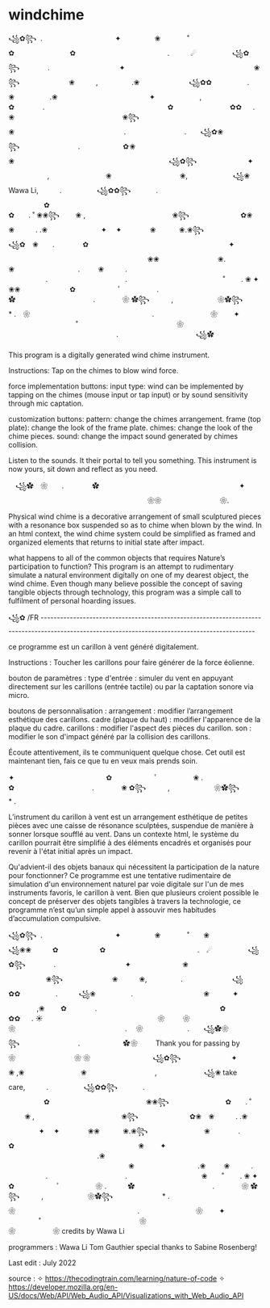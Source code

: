# windchime
꧁✿꧂ 
.　　　　　　　　　　 ✦ 　　　　 ❀   　　　˚　　　　　　　　　　　　　✿　　　　　　　   ✿　　　　　　　　　　　　　.　　　☄　　　　　꧁✿꧂　　　　. 　　 　　　　　　　 ✦ 　　　　　　　　　　 　 ‍ ‍ ‍ ‍ 　　　　 　❀꧂　　　　　　　❀　　　,　　   　 .❀　　　　　　　꧁✿✿　　　　　.　　　❀　  　　　.❀　　　　　　　　　　　　　✦ 　　　　　　,　　　✿　　　　.　　　　　　    　　　　 　　　　　　✿　　　　　　　　✿✿　  . ❀ 　　　　　　　　　　　　　　　❀꧂　   　      　　　❀　　        　　　　　　　　　　　　. 　　　　　　　　.　　꧁✿❀꧂ 　　　　　　　　.　　　　　　 ✿ ❀   　   　　　　　　　　　❀　　　　　　　　　　       　   　　　　　　　　　꧁✿꧂　　　　       　    ✦ 　   　　　,　　　　　　　　❀　　　  　　　　 　　❀,　　　 ‍ ‍‍ ‍ 　 　꧁❀      Wawa Li,　　　.　　　　　꧁✿✿꧂ 　　 　.  　　　　　✿　　　　　　　　 　           　　　　　　　　　　　　　　　　✿　　. ˚ ❀❀꧂　    ❀ ,　　　　　　　　　　       　   ❀꧂ 　　　　　　　✿❀　❀　　　. .❀　　　  　　    ✦　 ✦　　　　❀ 　　　❀.❀꧂　　　　　　　꧁✿　❀　　.　　　　✿　　　　　　　　　　　 　　   　　　　　 ✦ 　　　　　　　         　        　　　　 　　 　　❀❀　　　　 　　　　❀.　　　　　　　　　　　　　　　　　　❀　　　　　    　　. 　 　❀　　　.　　　　 　　　　　   　　　　　.　　　　　　　　　　　.　　　　　　　　　　   　 　˚　　 . ❀ ✦　　　　❀❀　　　　　　　✿　　　　　　ﾟ　　　　　.　　　　✿　　　　　　　　　　　. 　　 　 ❀ ✿꧂ ‍ ‍ ‍ ‍ ‍ ‍ ‍ ‍ ‍ ‍ ,　 　　　　　❀✿꧂　　　　　　　* .　❀　　　 　　　　　　　　　　　　　　.　　　　　　　　❀　　 ✦ 　　　　   　 　　　˚　　　　　　　　　　　　　　❀　　　　　　   　　　　　　　　　　　　　　　.　　　　　　　　　　　꧁✿　　 

This program is a digitally generated wind chime instrument. 


Instructions: Tap on the chimes to blow wind force.

force implementation buttons:
input type: wind can be implemented by tapping on the chimes (mouse input or tap input) or by sound sensitivity through mic captation.

customization buttons:
pattern: change the chimes arrangement.
frame (top plate): change the look of the frame plate.
chimes: change the look of the chime pieces.
sound: change the impact sound generated by chimes collision.

Listen to the sounds. It their portal to tell you something.
This instrument is now yours, sit down and reflect as you need. 

　꧁✿　❀　　.　　　　✿　　　　　　　　　　　 　　   　　　　　 ✦ 　　　　　　　         　        　　　　 　　 　　❀❀　　　　 　　　　❀.　　　　　　　　　　　　　　　　　　　

Physical wind chime is a decorative arrangement of small sculptured pieces with a resonance box suspended so as to chime when blown by the wind. In an html context, the wind chime system could be simplified as framed and organized elements that returns to initial state after impact.

what happens to all of the common objects that requires Nature’s participation to function? This program is an attempt to rudimentary simulate a natural environment digitally on one of my dearest object, the wind chime. Even though many believe possible the concept of saving tangible objects through technology, this program was a simple call to fulfilment of personal hoarding issues. 


꧁✿ /FR ------------------------------------------------------------------------------------------------------------------------------------------------

ce programme est un carillon à vent généré digitalement.


Instructions :
Toucher les carillons pour faire générer de la force éolienne.

bouton de paramètres :
type d'entrée : simuler du vent en appuyant directement sur les carillons (entrée tactile) ou par la captation sonore via micro.

boutons de personnalisation :
arrangement : modifier l’arrangement esthétique des carillons.
cadre (plaque du haut) : modifier l'apparence de la plaque du cadre.
carillons : modifier l'aspect des pièces du carillon.
son : modifier le son d'impact généré par la collision des carillons.

Écoute attentivement, ils te communiquent quelque chose.
Cet outil est maintenant tien, fais ce que tu en veux mais prends soin. 

✦　　　　　　　　　　　　　✿　　　　　　ﾟ　　　　　❀ .　　　✿　　　　　　　　　　　. 　　 　 ❀ ✿꧂ ‍ ‍ ‍ ‍ ‍ ‍ ‍ ‍ ‍ ‍ ,　 　　　　　❀✿꧂　　　　　　　* .

L’instrument du carillon à vent est un arrangement esthétique de petites pièces avec une caisse de résonance sculptées, suspendue de manière à sonner lorsque soufflé au vent. Dans un contexte html, le système du carillon pourrait être simplifié à des éléments encadrés et organisés pour revenir à l'état initial après un impact.

Qu'advient-il des objets banaux qui nécessitent la participation de la nature pour fonctionner? Ce programme est une tentative rudimentaire de simulation d'un environnement naturel par voie digitale sur l'un de mes instruments favoris, le carillon à vent. Bien que plusieurs croient possible le concept de préserver des objets tangibles à travers la technologie, ce programme n’est qu’un simple appel à assouvir mes habitudes d’accumulation compulsive.

꧁✿꧂ 
.　　　　　　　　　　 ✦ 　　　　 ❀   　　　˚　　❀　　　　　　꧁❀❀　　　✿　　　　　   ✿　　　　　　　　　　　　　.　☄　　　　　꧁✿꧂　　　　. 　　 　　　　　　　 ✦ 　　　　　　　❀　　　 　 ‍ ‍ ‍ ‍ 　　　　 　❀꧂　　　　　　　❀　　　❀,　　   　 .　　　　　　　꧁✿✿　　　　　.　　　꧁❀　  　　　.　　　　　　　　　　❀ 　　　✦ 　　　　,❀ 　　✿　　　　.　　　　　　    　　　　 　　　　　　✿　　　　　　　　✿✿　  . ☀️ 　　　　　　　　　　　　　　　　❀　　  ❀   　      　　　❀　　        　　　　　　　　　　　　. 　❀ 　　　　　　.　　꧁✿❀꧂ 　　　　　　　　.　　　　　　 ✿ ❀   　   Thank you for passing by　　　❀　　　　　　       　 ❀ ❀   　　　　　　　　꧁✿꧂　　　　       　    ✦ 　  　　❀ ,❀　　　　　　　　❀　　　  　　　　 　　,　　　 ‍ ‍ ‍ ‍ 　 　꧁❀    take care,　　　.　　　　　꧁✿✿꧂ 　　 　.  　　　　　✿　　　　　　　　 　           　　❀❀꧂　　　　　　　　✿　　. ˚ 　   ❀ ,　　　　　　　　　　       　   ❀꧂ 　　　　　　　✿❀　❀　　　. .❀　　　  　　    ✦　 ✦　　　　❀❀ 　　　❀.❀꧂　　　　　　　　❀　　　　.　　　　✿　　　　　　　　　　　 　　   　　　❀　　 ✦ 　　　　　　　         　        　　　　 　　 　　　　　　　 　　　　　.❀ 　　　　　　　　　　　　　　　　　❀　　　　　    　　.❀ 　 　❀　　　.　　　　 　　　　　   　　　　　.　　　　　　　　　　　.　　　　　　　　　　 ❀    　˚　　 . ❀ ✦　　　　　　　　　　　　　✿　　　　　　ﾟ　　　　　❀ .　　　✿　　　　　　　　　　　. 　　 　 ❀ ✿꧂ ‍ ‍ ‍ ‍ ‍ ‍ ‍ ‍ ‍ ‍ ,　 　　　　　❀✿꧂　　　　　　　* .　❀　　　 　　　　　　　　　　　　　　.　　　　　　　　❀　　 ✦ 　　　　   　 　　　˚　　　　　　　　　　　　　　❀　　　　　　   　　　　　　　　　❀ 　　　　　❀
credits
by Wawa Li

programmers :
Wawa Li
Tom Gauthier
special thanks to Sabine Rosenberg!

Last edit : July 2022

source :
✧ https://thecodingtrain.com/learning/nature-of-code
✧ https://developer.mozilla.org/en-US/docs/Web/API/Web_Audio_API/Visualizations_with_Web_Audio_API
